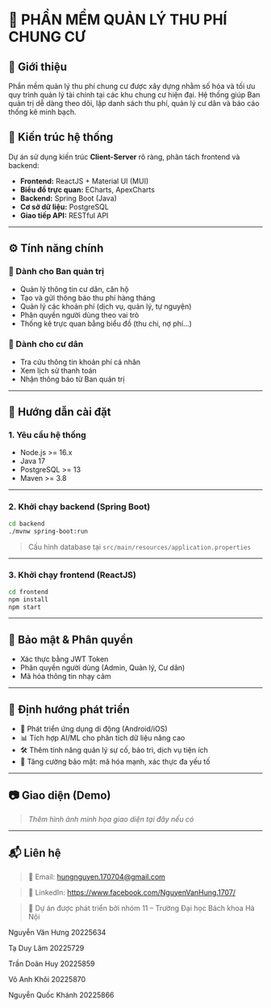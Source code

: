 


# 🏢 PHẦN MỀM QUẢN LÝ THU PHÍ CHUNG CƯ

## 📌 Giới thiệu
Phần mềm quản lý thu phí chung cư được xây dựng nhằm số hóa và tối ưu quy trình quản lý tài chính tại các khu chung cư hiện đại. Hệ thống giúp Ban quản trị dễ dàng theo dõi, lập danh sách thu phí, quản lý cư dân và báo cáo thống kê minh bạch.

## 🧱 Kiến trúc hệ thống
Dự án sử dụng kiến trúc **Client-Server** rõ ràng, phân tách frontend và backend:

- **Frontend:** ReactJS + Material UI (MUI)  
- **Biểu đồ trực quan:** ECharts, ApexCharts  
- **Backend:** Spring Boot (Java)  
- **Cơ sở dữ liệu:** PostgreSQL  
- **Giao tiếp API:** RESTful API

---

## ⚙️ Tính năng chính

### 🎯 Dành cho Ban quản trị
- Quản lý thông tin cư dân, căn hộ
- Tạo và gửi thông báo thu phí hàng tháng
- Quản lý các khoản phí (dịch vụ, quản lý, tự nguyện)
- Phân quyền người dùng theo vai trò
- Thống kê trực quan bằng biểu đồ (thu chi, nợ phí...)

### 👥 Dành cho cư dân
- Tra cứu thông tin khoản phí cá nhân
- Xem lịch sử thanh toán
- Nhận thông báo từ Ban quản trị

---

## 🚀 Hướng dẫn cài đặt

### 1. Yêu cầu hệ thống
- Node.js >= 16.x  
- Java 17  
- PostgreSQL >= 13  
- Maven >= 3.8  

---

### 2. Khởi chạy backend (Spring Boot)

```bash
cd backend
./mvnw spring-boot:run
````

> Cấu hình database tại `src/main/resources/application.properties`

---

### 3. Khởi chạy frontend (ReactJS)

```bash
cd frontend
npm install
npm start
```

---

## 🔐 Bảo mật & Phân quyền

* Xác thực bằng JWT Token
* Phân quyền người dùng (Admin, Quản lý, Cư dân)
* Mã hóa thông tin nhạy cảm

---

## 🔮 Định hướng phát triển

* 📱 Phát triển ứng dụng di động (Android/iOS)
* 📊 Tích hợp AI/ML cho phân tích dữ liệu nâng cao
* 🛠️ Thêm tính năng quản lý sự cố, bảo trì, dịch vụ tiện ích
* 🔐 Tăng cường bảo mật: mã hóa mạnh, xác thực đa yếu tố

---

## 📷 Giao diện (Demo)

> *Thêm hình ảnh minh họa giao diện tại đây nếu có*

---





## 📬 Liên hệ

> 📧 Email: hungnguyen.170704@gmail.com

> 💼 LinkedIn: https://www.facebook.com/NguyenVanHung.1707/

> 🚀 Dự án được phát triển bởi nhóm 11 – Trường Đại học Bách khoa Hà Nội

Nguyễn Văn Hưng	  20225634

Tạ Duy Lâm	      20225729

Trần Doãn Huy  	  20225859

Võ Anh Khôi	      20225870

Nguyễn Quốc Khánh	20225866

